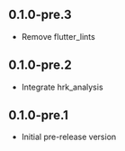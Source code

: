 ## 0.1.0-pre.3

- Remove flutter_lints

## 0.1.0-pre.2

- Integrate hrk_analysis

## 0.1.0-pre.1

- Initial pre-release version
